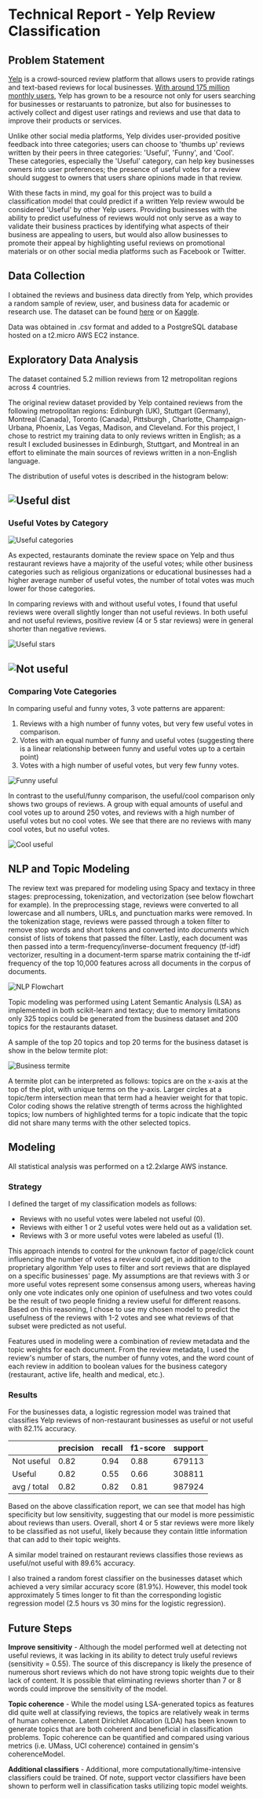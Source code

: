 # Technical Report - Yelp Review Classification

## Problem Statement
[Yelp](http://www.yelp.com) is a crowd-sourced review platform that allows users to provide ratings and text-based reviews for local businesses. [With around 175 million monthly users](https://www.yelp.com/factsheet), Yelp has grown to be a resource not only for users searching for businesses or restaruants to patronize, but also for businesses to actively collect and digest user ratings and reviews and use that data to improve their products or services.

Unlike other social media platforms, Yelp divides user-provided positive feedback into three categories; users can choose to 'thumbs up' reviews written by their peers in three categories: 'Useful', 'Funny', and 'Cool'. These categories, especially the 'Useful' category, can help key businesses owners into user preferences; the presence of useful votes for a review should suggest to owners that users share opinions made in that review.

With these facts in mind, my goal for this project was to build a classification model that could predict if a written Yelp review wwould be considered 'Useful' by other Yelp users. Providing businesses with the ability to predict usefulness of reviews would not only serve as a way to validate their business practices by identifying what aspects of their business are appealing to users, but would also allow businesses to promote their appeal by highlighting useful reviews on promotional materials or on other social media platforms such as Facebook or Twitter.

## Data Collection
I obtained the reviews and business data directly from Yelp, which provides a random sample of review, user, and business data for academic or research use. The dataset can be found [here](https://www.yelp.com/dataset/challenge) or on [Kaggle](https://www.kaggle.com/yelp-dataset/yelp-dataset).

Data was obtained in .csv format and added to a PostgreSQL database hosted on a t2.micro AWS EC2 instance.

## Exploratory Data Analysis

The dataset contained 5.2 million reviews from 12 metropolitan regions across 4 countries.  

The original review dataset provided by Yelp contained reviews from the following metropolitan regions: Edinburgh (UK), Stuttgart (Germany), Montreal (Canada), Toronto (Canada), Pittsburgh , Charlotte, Champaign-Urbana, Phoenix, Las Vegas, Madison, and Cleveland. For this project, I chose to restrict my training data to only reviews written in English; as a result I excluded businesses in Edinburgh, Stuttgart, and Montreal in an effort to eliminate the main sources of reviews written in a non-English language. 

The distribution of useful votes is described in the histogram below:

![Useful dist](https://github.com/gd32/DSI_capstone/blob/master/visuals/useful_dist.png)
---
### Useful Votes by Category

![Useful categories](https://github.com/gd32/DSI_capstone/blob/master/visuals/useful_stats.png)

As expected, restaurants dominate the review space on Yelp and thus restaurant reviews have a majority of the useful votes; while other business categories such as religious organizations or educational businesses had a higher average number of useful votes, the number of total votes was much lower for those categories.

In comparing reviews with and without useful votes, I found that useful reviews were overall slightly longer than not useful reviews.
In both useful and not useful reviews, positive review (4 or 5 star reviews) were in general shorter than negative reviews.

![Useful stars](https://github.com/gd32/DSI_capstone/blob/master/visuals/useful_stars.png)

![Not useful](https://github.com/gd32/DSI_capstone/blob/master/visuals/notuseful_stars.png)
---
### Comparing Vote Categories

In comparing useful and funny votes, 3 vote patterns are apparent:

1. Reviews with a high number of funny votes, but very few useful votes in comparison.
2. Votes with an equal number of funny and useful votes (suggesting there is a linear relationship between funny and useful votes up to a certain point)
3. Votes with a high number of useful votes, but very few funny votes.

![Funny useful](https://github.com/gd32/DSI_capstone/blob/master/visuals/funny_useful.png)

In contrast to the useful/funny comparison, the useful/cool comparison only shows two groups of reviews. A group with equal amounts of useful and cool votes up to around 250 votes, and reviews with a high number of useful votes but no cool votes. We see that there are no reviews with many cool votes, but no useful votes.

![Cool useful](https://github.com/gd32/DSI_capstone/blob/master/visuals/cool_useful.png)

## NLP and Topic Modeling
 
The review text was prepared for modeling using Spacy and textacy in three stages: preprocessing, tokenization, and vectorization (see below flowchart for example). In the preprocessing stage, reviews were converted to all lowercase and all numbers, URLs, and punctuation marks were removed. In the tokenization stage, reviews were passed through a token filter to remove stop words and short tokens and converted into *documents* which consist of lists of tokens that passed the filter. Lastly, each document was then passed into a term-frequency/inverse-document frequency (tf-idf) vectorizer, resulting in a document-term sparse matrix containing the tf-idf frequency of the top 10,000 features across all documents in the corpus of documents. 

![NLP Flowchart](https://github.com/gd32/DSI_capstone/blob/master/visuals/NLPflow.png)

Topic modeling was performed using Latent Semantic Analysis (LSA) as implemented in both scikit-learn and textacy; due to memory limitations only 325 topics could be generated from the business dataset and 200 topics for the restaurants dataset.

A sample of the top 20 topics and top 20 terms for the business dataset is show in the below termite plot:

![Business termite](https://github.com/gd32/DSI_capstone/blob/master/visuals/business_termite.png) 

A termite plot can be interpreted as follows: topics are on the x-axis at the top of the plot, with unique terms on the y-axis. Larger circles at a topic/term intersection mean that term had a heavier weight for that topic. Color coding shows the relative strength of terms across the highlighted topics; low numbers of highlighted terms for a topic indicate that the topic did not share many terms with the other selected topics.

## Modeling

All statistical analysis was performed on a t2.2xlarge AWS instance.

### Strategy

I defined the target of my classification models as follows: 

 - Reviews with no useful votes were labeled not useful (0).
 - Reviews with either 1 or 2 useful votes were held out as a validation set. 
 - Reviews with 3 or more useful votes were labeled as useful (1).
 
This approach intends to control for the unknown factor of page/click count influencing the number of votes a review could get, in addition to the proprietary algorithm Yelp uses to filter and sort reviews that are displayed on a specific businesses' page. My assumptions are that reviews with 3 or more useful votes represent some consensus among users, whereas having only one vote indicates only one opinion of usefulness and two votes could be the result of two people finidng a review useful for different reasons. Based on this reasoning, I chose to use my chosen model to predict the usefulness of the reviews with 1-2 votes and see what reviews of that subset were predicted as not useful.

Features used in modeling were a combination of review metadata and the topic weights for each document. From the review metadata, I used the review's number of stars, the number of funny votes, and the word count of each review in addition to boolean values for the business category (restaurant, active life, health and medical, etc.).

### Results

For the businesses data, a logistic regression model was trained that classifies Yelp reviews of non-restaurant businesses as useful or not useful with 82.1% accuracy. 

|             	| precision 	| recall 	| f1-score 	| support 	|
|-------------	|-----------	|--------	|----------	|---------	|
| Not useful  	| 0.82      	| 0.94   	| 0.88     	| 679113  	|
| Useful      	| 0.82      	| 0.55   	| 0.66     	| 308811  	|
| avg / total 	| 0.82      	| 0.82   	| 0.81     	| 987924  	|

Based on the above classification report, we can see that model has high specificity but low sensitivity, suggesting that our model is more pessimistic about reviews than users. Overall, short 4 or 5 star reviews were more likely to be classified as not useful, likely because they contain little information that can add to their topic weights.

A similar model trained on restaurant reviews classifies those reviews as useful/not useful with 89.6% accuracy.

I also trained a random forest classifier on the businesses dataset which achieved a very similar accuracy score (81.9%). However, this model took approximately 5 times longer to fit than the corresponding logistic regression model (2.5 hours vs 30 mins for the logistic regression).

## Future Steps

**Improve sensitivity** - Although the model performed well at detecting not useful reviews, it was lacking in its ability to detect truly useful reviews (sensitivity = 0.55). The source of this discrepancy is likely the presence of numerous short reviews which do not have strong topic weights due to their lack of content. It is possible that eliminating reviews shorter than 7 or 8 words could improve the sensitivity of the model. 

**Topic coherence** - While the model using LSA-generated topics as features did quite well at classifying reviews, the topics are relatively weak in terms of human coherence. Latent Dirichlet Allocation (LDA) has been known to generate topics that are both coherent and beneficial in classification problems. Topic coherence can be quantified and compared using various metrics (i.e. UMass, UCI coherence) contained in gensim's coherenceModel.

**Additional classifiers** - Additional, more computationally/time-intensive classifiers could be trained. Of note, support vector classifiers have been shown to perform well in classification tasks utilizing topic model weights.

